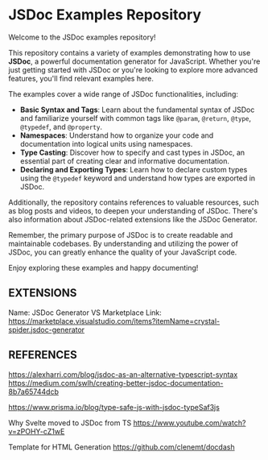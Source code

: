 # JSDoc Examples Repository

Welcome to the JSDoc examples repository!

This repository contains a variety of examples demonstrating how to use **JSDoc**, a powerful documentation generator for JavaScript. Whether you're just getting started with JSDoc or you're looking to explore more advanced features, you'll find relevant examples here.

The examples cover a wide range of JSDoc functionalities, including:

- **Basic Syntax and Tags**: Learn about the fundamental syntax of JSDoc and familiarize yourself with common tags like `@param`, `@return`, `@type`, `@typedef`, and `@property`.
- **Namespaces**: Understand how to organize your code and documentation into logical units using namespaces.
- **Type Casting**: Discover how to specify and cast types in JSDoc, an essential part of creating clear and informative documentation.
- **Declaring and Exporting Types**: Learn how to declare custom types using the `@typedef` keyword and understand how types are exported in JSDoc.

Additionally, the repository contains references to valuable resources, such as blog posts and videos, to deepen your understanding of JSDoc. There's also information about JSDoc-related extensions like the JSDoc Generator.

Remember, the primary purpose of JSDoc is to create readable and maintainable codebases. By understanding and utilizing the power of JSDoc, you can greatly enhance the quality of your JavaScript code.

Enjoy exploring these examples and happy documenting!

## EXTENSIONS

Name: JSDoc Generator
VS Marketplace Link: https://marketplace.visualstudio.com/items?itemName=crystal-spider.jsdoc-generator

## REFERENCES

https://alexharri.com/blog/jsdoc-as-an-alternative-typescript-syntax
https://medium.com/swlh/creating-better-jsdoc-documentation-8b7a65744dcb

https://www.prisma.io/blog/type-safe-js-with-jsdoc-typeSaf3js

Why Svelte moved to JSDoc from TS
https://www.youtube.com/watch?v=zPOHY-cZ1wE

Template for HTML Generation
https://github.com/clenemt/docdash
